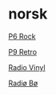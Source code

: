 # norsk

[P6 Rock](https://p6.p4groupaudio.com/P06_AH)

[P9 Retro](https://p9.p4groupaudio.com/P09_MH)

[Radio Vinyl](http://live-bauerno.sharp-stream.com/vinyl_no_hq)

[Radiø Bø](https://nettradio.radiobo.com/radiobo-high)

